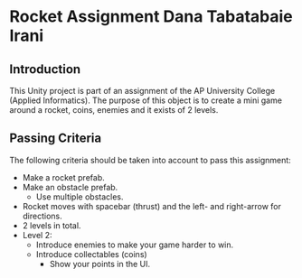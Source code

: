 # Rocket Assignment Dana Tabatabaie Irani

## Introduction

This Unity project is part of an assignment of the AP University College (Applied Informatics). The purpose of this object is to create a mini game around a rocket, coins, enemies and it exists of 2 levels.

## Passing Criteria

The following criteria should be taken into account to pass this assignment:

* Make a rocket prefab.
* Make an obstacle prefab.
  * Use multiple obstacles.
* Rocket moves with spacebar (thrust) and the left- and right-arrow for directions.
* 2 levels in total.
* Level 2:
  * Introduce enemies to make your game harder to win.
  * Introduce collectables (coins)
    * Show your points in the UI.

